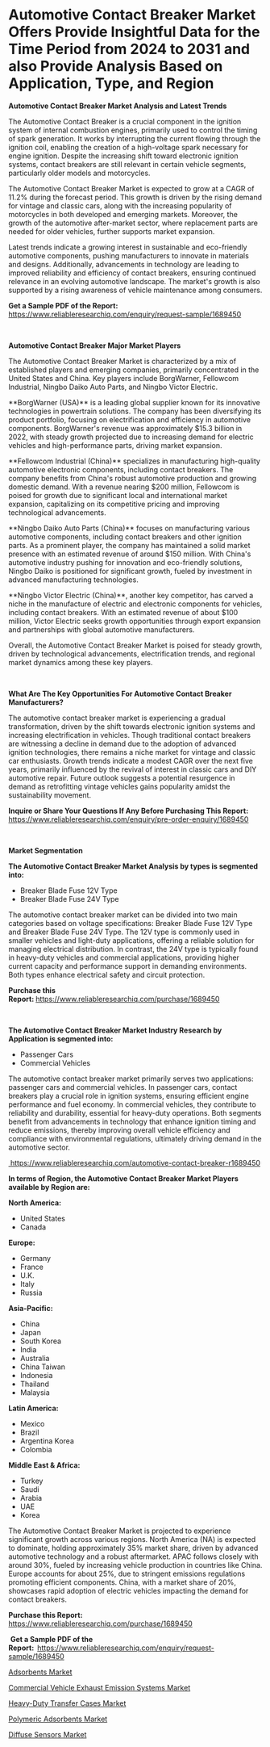 <p><h1>Automotive Contact Breaker Market Offers Provide Insightful Data for the Time Period from 2024 to 2031 and also Provide Analysis Based on Application, Type, and Region</h1></p><p><strong>Automotive Contact Breaker Market Analysis and Latest Trends</strong></p>
<p><p>The Automotive Contact Breaker is a crucial component in the ignition system of internal combustion engines, primarily used to control the timing of spark generation. It works by interrupting the current flowing through the ignition coil, enabling the creation of a high-voltage spark necessary for engine ignition. Despite the increasing shift toward electronic ignition systems, contact breakers are still relevant in certain vehicle segments, particularly older models and motorcycles.</p><p>The Automotive Contact Breaker Market is expected to grow at a CAGR of 11.2% during the forecast period. This growth is driven by the rising demand for vintage and classic cars, along with the increasing popularity of motorcycles in both developed and emerging markets. Moreover, the growth of the automotive after-market sector, where replacement parts are needed for older vehicles, further supports market expansion. </p><p>Latest trends indicate a growing interest in sustainable and eco-friendly automotive components, pushing manufacturers to innovate in materials and designs. Additionally, advancements in technology are leading to improved reliability and efficiency of contact breakers, ensuring continued relevance in an evolving automotive landscape. The market's growth is also supported by a rising awareness of vehicle maintenance among consumers.</p></p>
<p><strong>Get a Sample PDF of the Report:&nbsp;</strong> <a href="https://www.reliableresearchiq.com/enquiry/request-sample/1689450?utm_campaign=1117&utm_medium=2&utm_source=Github&utm_content=ia&utm_term=17102024&utm_id=automotive-contact-breaker">https://www.reliableresearchiq.com/enquiry/request-sample/1689450</a></p>
<p>&nbsp;</p>
<p><strong>Automotive Contact Breaker Major Market Players</strong></p>
<p><p>The Automotive Contact Breaker Market is characterized by a mix of established players and emerging companies, primarily concentrated in the United States and China. Key players include BorgWarner, Fellowcom Industrial, Ningbo Daiko Auto Parts, and Ningbo Victor Electric.</p><p>**BorgWarner (USA)** is a leading global supplier known for its innovative technologies in powertrain solutions. The company has been diversifying its product portfolio, focusing on electrification and efficiency in automotive components. BorgWarner's revenue was approximately $15.3 billion in 2022, with steady growth projected due to increasing demand for electric vehicles and high-performance parts, driving market expansion.</p><p>**Fellowcom Industrial (China)** specializes in manufacturing high-quality automotive electronic components, including contact breakers. The company benefits from China's robust automotive production and growing domestic demand. With a revenue nearing $200 million, Fellowcom is poised for growth due to significant local and international market expansion, capitalizing on its competitive pricing and improving technological advancements.</p><p>**Ningbo Daiko Auto Parts (China)** focuses on manufacturing various automotive components, including contact breakers and other ignition parts. As a prominent player, the company has maintained a solid market presence with an estimated revenue of around $150 million. With China's automotive industry pushing for innovation and eco-friendly solutions, Ningbo Daiko is positioned for significant growth, fueled by investment in advanced manufacturing technologies.</p><p>**Ningbo Victor Electric (China)**, another key competitor, has carved a niche in the manufacture of electric and electronic components for vehicles, including contact breakers. With an estimated revenue of about $100 million, Victor Electric seeks growth opportunities through export expansion and partnerships with global automotive manufacturers.</p><p>Overall, the Automotive Contact Breaker Market is poised for steady growth, driven by technological advancements, electrification trends, and regional market dynamics among these key players.</p></p>
<p>&nbsp;</p>
<p><strong>What Are The Key Opportunities For Automotive Contact Breaker Manufacturers?</strong></p>
<p><p>The automotive contact breaker market is experiencing a gradual transformation, driven by the shift towards electronic ignition systems and increasing electrification in vehicles. Though traditional contact breakers are witnessing a decline in demand due to the adoption of advanced ignition technologies, there remains a niche market for vintage and classic car enthusiasts. Growth trends indicate a modest CAGR over the next five years, primarily influenced by the revival of interest in classic cars and DIY automotive repair. Future outlook suggests a potential resurgence in demand as retrofitting vintage vehicles gains popularity amidst the sustainability movement.</p></p>
<p><strong>Inquire or Share Your Questions If Any Before Purchasing This Report:</strong> <a href="https://www.reliableresearchiq.com/enquiry/pre-order-enquiry/1689450?utm_campaign=1117&utm_medium=2&utm_source=Github&utm_content=ia&utm_term=17102024&utm_id=automotive-contact-breaker">https://www.reliableresearchiq.com/enquiry/pre-order-enquiry/1689450</a></p>
<p>&nbsp;</p>
<p><strong>Market Segmentation</strong></p>
<p><strong>The Automotive Contact Breaker Market Analysis by types is segmented into:</strong></p>
<p><ul><li>Breaker Blade Fuse 12V Type</li><li>Breaker Blade Fuse 24V Type</li></ul></p>
<p><p>The automotive contact breaker market can be divided into two main categories based on voltage specifications: Breaker Blade Fuse 12V Type and Breaker Blade Fuse 24V Type. The 12V type is commonly used in smaller vehicles and light-duty applications, offering a reliable solution for managing electrical distribution. In contrast, the 24V type is typically found in heavy-duty vehicles and commercial applications, providing higher current capacity and performance support in demanding environments. Both types enhance electrical safety and circuit protection.</p></p>
<p><strong>Purchase this Report:&nbsp;</strong><a href="https://www.reliableresearchiq.com/purchase/1689450?utm_campaign=1117&utm_medium=2&utm_source=Github&utm_content=ia&utm_term=17102024&utm_id=automotive-contact-breaker">https://www.reliableresearchiq.com/purchase/1689450</a></p>
<p>&nbsp;</p>
<p><strong>The Automotive Contact Breaker Market Industry Research by Application is segmented into:</strong></p>
<p><ul><li>Passenger Cars</li><li>Commercial Vehicles</li></ul></p>
<p><p>The automotive contact breaker market primarily serves two applications: passenger cars and commercial vehicles. In passenger cars, contact breakers play a crucial role in ignition systems, ensuring efficient engine performance and fuel economy. In commercial vehicles, they contribute to reliability and durability, essential for heavy-duty operations. Both segments benefit from advancements in technology that enhance ignition timing and reduce emissions, thereby improving overall vehicle efficiency and compliance with environmental regulations, ultimately driving demand in the automotive sector.</p></p>
<p><a href="https://www.reliableresearchiq.com/automotive-contact-breaker-r1689450?utm_campaign=1117&utm_medium=2&utm_source=Github&utm_content=ia&utm_term=17102024&utm_id=automotive-contact-breaker">&nbsp;https://www.reliableresearchiq.com/automotive-contact-breaker-r1689450</a></p>
<p><strong>In terms of Region, the Automotive Contact Breaker Market Players available by Region are:</strong></p>
<p>
    <p> <strong> North America: </strong>
        <ul>
            <li>United States</li>
            <li>Canada</li>
        </ul>
        </p> 
    <p> <strong> Europe: </strong>
        <ul>
            <li>Germany</li>
            <li>France</li>
            <li>U.K.</li>
            <li>Italy</li>
            <li>Russia</li>
        </ul>
        </p> 
    <p> <strong> Asia-Pacific: </strong>
        <ul>
            <li>China</li>
            <li>Japan</li>
            <li>South Korea</li>
            <li>India</li>
            <li>Australia</li>
            <li>China Taiwan</li>
            <li>Indonesia</li>
            <li>Thailand</li>
            <li>Malaysia</li>
        </ul>
        </p> 
    <p> <strong> Latin America: </strong>
        <ul>
            <li>Mexico</li>
            <li>Brazil</li>
            <li>Argentina Korea</li>
            <li>Colombia</li>
        </ul>
        </p> 
    <p> <strong> Middle East & Africa: </strong>
        <ul>
            <li>Turkey</li>
            <li>Saudi</li>
            <li>Arabia</li>
            <li>UAE</li>
            <li>Korea</li>
        </ul>
    </p>
    </p>
<p><p>The Automotive Contact Breaker Market is projected to experience significant growth across various regions. North America (NA) is expected to dominate, holding approximately 35% market share, driven by advanced automotive technology and a robust aftermarket. APAC follows closely with around 30%, fueled by increasing vehicle production in countries like China. Europe accounts for about 25%, due to stringent emissions regulations promoting efficient components. China, with a market share of 20%, showcases rapid adoption of electric vehicles impacting the demand for contact breakers.</p></p>
<p><strong>Purchase this Report: </strong><a href="https://www.reliableresearchiq.com/purchase/1689450?utm_campaign=1117&utm_medium=2&utm_source=Github&utm_content=ia&utm_term=17102024&utm_id=automotive-contact-breaker">https://www.reliableresearchiq.com/purchase/1689450</a></p>
<p>&nbsp;<strong>Get a Sample PDF of the Report:&nbsp;&nbsp;</strong><a href="https://www.reliableresearchiq.com/enquiry/request-sample/1689450?utm_campaign=1117&utm_medium=2&utm_source=Github&utm_content=ia&utm_term=17102024&utm_id=automotive-contact-breaker">https://www.reliableresearchiq.com/enquiry/request-sample/1689450</a></p>
<p><strong></strong></p>
<p><p><a href="https://www.linkedin.com/pulse/strategic-insights-global-adsorbents-market-trends-uty2f?utm_campaign=1117&utm_medium=2&utm_source=Github&utm_content=ia&utm_term=17102024&utm_id=automotive-contact-breaker">Adsorbents Market</a></p><p><a href="https://github.com/kiara3n0pau/Market-Research-Report-List-1/blob/main/commercial-vehicle-exhaust-emission-systems-market.md?utm_campaign=1117&utm_medium=2&utm_source=Github&utm_content=ia&utm_term=17102024&utm_id=automotive-contact-breaker">Commercial Vehicle Exhaust Emission Systems Market</a></p><p><a href="https://github.com/florjvdva/Market-Research-Report-List-1/blob/main/heavy-duty-transfer-cases-market.md?utm_campaign=1117&utm_medium=2&utm_source=Github&utm_content=ia&utm_term=17102024&utm_id=automotive-contact-breaker">Heavy-Duty Transfer Cases Market</a></p><p><a href="https://www.linkedin.com/pulse/insights-polymeric-adsorbents-industry-market-financial-a7cuf?utm_campaign=1117&utm_medium=2&utm_source=Github&utm_content=ia&utm_term=17102024&utm_id=automotive-contact-breaker">Polymeric Adsorbents Market</a></p><p><a href="https://issuu.com/reportprime-2/docs/diffuse-sensors-market-size-2030.pp_dcbd9c98517194?utm_campaign=1117&utm_medium=2&utm_source=Github&utm_content=ia&utm_term=17102024&utm_id=automotive-contact-breaker">Diffuse Sensors Market</a></p></p>